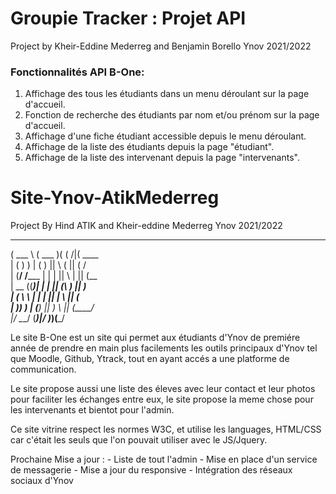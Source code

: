 # Groupie Tracker : Projet API
Project by Kheir-Eddine Mederreg and Benjamin Borello
Ynov 2021/2022

### Fonctionnalités API B-One:
1. Affichage des tous les étudiants dans un menu déroulant sur la page d'accueil.
2. Fonction de recherche des étudiants par nom et/ou prénom sur la page d'accueil.
3. Affichage d'une fiche étudiant accessible depuis le menu déroulant.
4. Affichage de la liste des étudiants depuis la page "étudiant".
5. Affichage de la liste des intervenant depuis la page "intervenants".


# Site-Ynov-AtikMederreg
Project By Hind ATIK and Kheir-eddine Mederreg
Ynov 2021/2022


 ______        _______  _        _______ 
(  ___ \      (  ___  )( (    /|(  ____ \
| (   ) )     | (   ) ||  \  ( || (    \/    
| (__/ /_____ | |   | ||   \ | || (__    
|  __ ((_____)| |   | || (\ \) ||  __)               
| (  \ \      | |   | || | \   || (      
| )___) )     | (___) || )  \  || (____/\
|/ \___/      (_______)|/    )_)(_______/

Le site B-One est un site qui permet aux étudiants d'Ynov de premiére année de prendre en main 
plus facilements les outils principaux d'Ynov tel que Moodle, Github, Ytrack, tout en ayant accés a une platforme de communication.

Le site propose aussi une liste des éleves avec leur contact et leur photos pour faciliter les échanges entre eux,
le site propose la meme chose pour les intervenants et bientot pour l'admin.

Ce site vitrine respect les normes W3C, et utilise les languages, HTML/CSS car c'était les seuls que l'on pouvait utiliser avec le JS/Jquery.

Prochaine Mise a jour : - Liste de tout l'admin
                        - Mise en place d'un service de messagerie
                        - Mise a jour du responsive
                        - Intégration des réseaux sociaux d'Ynov
                        
